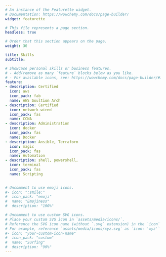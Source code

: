 ```yaml
---
# An instance of the Featurette widget.
# Documentation: https://wowchemy.com/docs/page-builder/
widget: featurette

# This file represents a page section.
headless: true

# Order that this section appears on the page.
weight: 30

title: Skills
subtitle:

# Showcase personal skills or business features.
# - Add/remove as many `feature` blocks below as you like.
# - For available icons, see: https://wowchemy.com/docs/page-builder/#icons
feature:
- description: Certified
  icon: aws
  icon_pack: fab
  name: AWS Soultion Arch
- description: Certified
  icon: network-wired
  icon_pack: fas
  name: CCNA 
- description: Administration
  icon: docker
  icon_pack: fas
  name: Docker 
- description: Ansible, Terraform
  icon: magic
  icon_pack: fas
  name: Automation   
- description: shell, powershell, 
  icon: terminal
  icon_pack: fas
  name: Scripting 
  

# Uncomment to use emoji icons.
#- icon: ":smile:"
#  icon_pack: "emoji"
#  name: "Emojiness"
#  description: "100%"  

# Uncomment to use custom SVG icons.
# Place your custom SVG icon in `assets/media/icons/`.
# Reference the SVG icon name (without `.svg` extension) in the `icon` field.
# For example, reference `assets/media/icons/xyz.svg` as `icon: 'xyz'`
#- icon: "your-custom-icon-name"
#  icon_pack: "custom"
#  name: "Surfing"
#  description: "90%"
---
```

